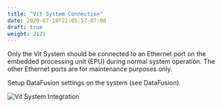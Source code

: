 ```yaml
---
title: "Vit System Connection"
date: 2020-07-10T22:05:57-07:00
draft: true
weight: 2121
---
```


Only the Vit System should be connected to an Ethernet port on the embedded processing unit (EPU) during normal system operation. The other Ethernet ports are for maintenance purposes only.

Setup DataFusion settings on the system (see DataFusion).

![Vit System Integration](/images/datafusion_constellation.svg)
